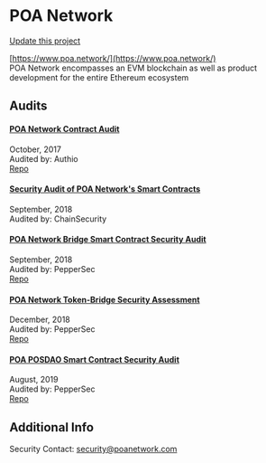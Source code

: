 
# POA Network

[Update this project](https://github.com/ConsenSys/blockchainSecurityDB/edit/master/projects/poa-network.json)
  
[https://www.poa.network/](https://www.poa.network/)<br>
POA Network encompasses an EVM blockchain as well as product development for the entire Ethereum ecosystem


## Audits



#### [POA Network Contract Audit](https://github.com/authio-ethereum/Audits/blob/master/POANetwork/PoA%20Network%20Contract%20Audit%20Updated%20Styling.pdf)

October, 2017<br>
Audited by: Authio<br>
[Repo](https://github.com/poanetwork/poa-network-consensus-contracts)<br>
      


#### [Security Audit of POA Network's Smart Contracts](https://github.com/ChainSecurity/audits/blob/master/ChainSecurity_PoA.pdf)

September, 2018<br>
Audited by: ChainSecurity<br>

      


#### [POA Network Bridge Smart Contract Security Audit](https://github.com/peppersec/public-audit-reports/blob/master/reports_pdf/POA-Network-Bridge-audit-report.pdf)

September, 2018<br>
Audited by: PepperSec<br>
[Repo](https://github.com/poanetwork/poa-bridge)<br>
      


#### [POA Network Token-Bridge Security Assessment](https://github.com/peppersec/public-audit-reports/blob/master/reports_pdf/POA-Network-Token-bridge-security-assessment-report.pdf)

December, 2018<br>
Audited by: PepperSec<br>
[Repo](https://github.com/poanetwork/tokenbridge)<br>
      


#### [POA POSDAO Smart Contract Security Audit](https://github.com/peppersec/public-audit-reports/blob/master/reports_pdf/POA-DPOS-audit-report.pdf)

August, 2019<br>
Audited by: PepperSec<br>
[Repo](https://github.com/poanetwork/posdao-contracts)<br>
      

  



## Additional Info

Security Contact: security@poanetwork.com
